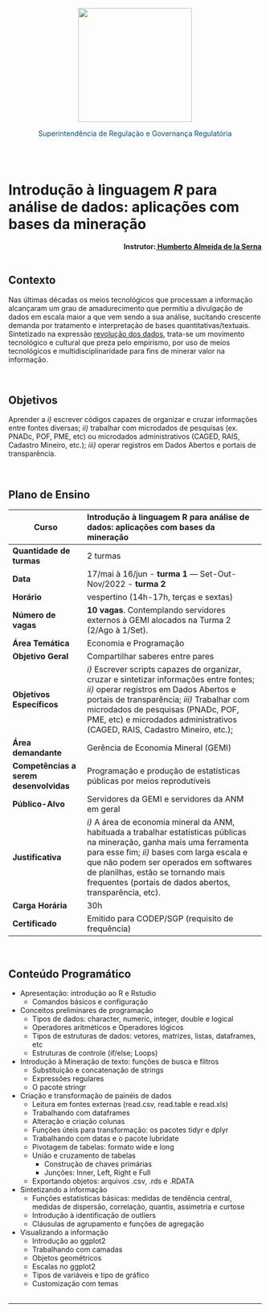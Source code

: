 <br /><br />

<div align="center">
<img src="https://raw.githubusercontent.com/hal-delaserna/Curso_R_na_ANM/main/www/anm315x66azul.png" style="width: 60mm;">
<p style="text-align: center;color: #004C78;"> Superintendência de Regulação e Governança Regulatória </p>
</div>
<br /><br />

# Introdução à linguagem *R* para análise de dados: aplicações com bases da mineração

		
<div style="text-align: right; font-size: 10.5pt;"> 
	<b>Instrutor:<a href="mailto:humberto.serna@anm.gov.br"> Humberto Almeida de la Serna </a></b>
</div>

<br />

## Contexto

Nas últimas décadas os meios tecnológicos que processam a informação alcançaram um grau de amadurecimento que permitiu a divulgação de dados em escala maior a que vem sendo a sua análise, sucitando crescente demanda por tratamento e interpretação de bases quantitativas/textuais. Sintetizado na expressão [revolução dos dados](https://dados.gov.br/noticia/193-paises-onu-e-a-revolucao-dos-dados), trata-se um movimento tecnológico e cultural que preza pelo empirismo, por uso de meios tecnológicos e multidisciplinaridade para fins de minerar valor na informação.

<br />

## Objetivos

Aprender a *i)* escrever códigos capazes de organizar e cruzar informações entre fontes diversas; *ii)* trabalhar com microdados de pesquisas (ex. PNADc, POF, PME, etc) ou microdados administrativos (CAGED, RAIS, Cadastro Mineiro, etc.); *iii)* operar registros em Dados Abertos e portais de transparência.


<br />

## Plano de Ensino

| **Curso**  | **Introdução à linguagem R para análise de dados: aplicações com bases da mineração** |
---|:---
 **Quantidade de turmas** | 2 turmas
 **Data** |  17/mai à 16/jun - **turma 1** — Set-Out-Nov/2022 - **turma 2**
 **Horário** | vespertino (14h-17h, terças e sextas)
 **Número de vagas** | **10 vagas**. Contemplando servidores externos à GEMI alocados na Turma 2 (2/Ago à 1/Set).
 **Área Temática** | Economia e Programação
 **Objetivo Geral** | Compartilhar saberes entre pares
 **Objetivos Específicos** | *i)* Escrever scripts capazes de organizar, cruzar e sintetizar informações entre fontes; *ii)* operar registros em Dados Abertos e portais de transparência; *iii)* Trabalhar com microdados de pesquisas (PNADc, POF, PME, etc) e microdados administrativos (CAGED, RAIS, Cadastro Mineiro, etc.); 
 **Área demandante** | Gerência de Economia Mineral (GEMI) 
 **Competências a serem desenvolvidas** | Programação e produção de estatísticas públicas por meios reprodutíveis 
 **Público-Alvo** | Servidores da GEMI e servidores da ANM em geral 
 **Justificativa** | *i)* A área de economia mineral da ANM, habituada a trabalhar estatísticas públicas na mineração, ganha mais uma ferramenta para esse fim; *ii)* bases com larga escala e que não podem ser operados em softwares de planilhas, estão se tornando mais frequentes (portais de dados abertos, transparência, etc).
 **Carga Horária** | 30h 
 **Certificado** | Emitido para CODEP/SGP (requisito de frequência) 

<br />

## Conteúdo Programático

- Apresentação: introdução ao R e Rstudio
	- Comandos básicos e configuração
- Conceitos preliminares de programação
	- Tipos de dados: character, numeric, integer, double e logical
	- Operadores aritméticos e Operadores lógicos
	- Tipos de estruturas de dados: vetores, matrizes, listas, dataframes, etc
	- Estruturas de controle (if/else; Loops)
- Introdução à Mineração de texto: funções de busca e filtros
	- Substituição e concatenação de strings
	- Expressões regulares
	- O pacote stringr
- Criação e transformação de painéis de dados
	- Leitura em fontes externas (read.csv, read.table e read.xls)
	- Trabalhando com dataframes
	- Alteração e criação colunas
	- Funções úteis para transformação: os pacotes tidyr e dplyr
	- Trabalhando com datas e o pacote lubridate
	- Pivotagem de tabelas: formato wide e long
	- União e cruzamento de tabelas
		- Construção de chaves primárias
		- Junções: Inner, Left, Right e Full
	- Exportando objetos: arquivos .csv, .rds e .RDATA
- Sintetizando a informação
	- Funções estatísticas básicas: medidas de tendência central, medidas de dispersão, correlação, quantis, assimetria e curtose
	- Introdução à identificação de outliers
	- Cláusulas de agrupamento e funções de agregação
- Visualizando a informação
    - Introdução ao ggplot2
    - Trabalhando com camadas
    - Objetos geométricos	
    - Escalas no ggplot2
    - Tipos de variáveis e tipo de gráfico
    - Customização com temas
<br /><br />



***

